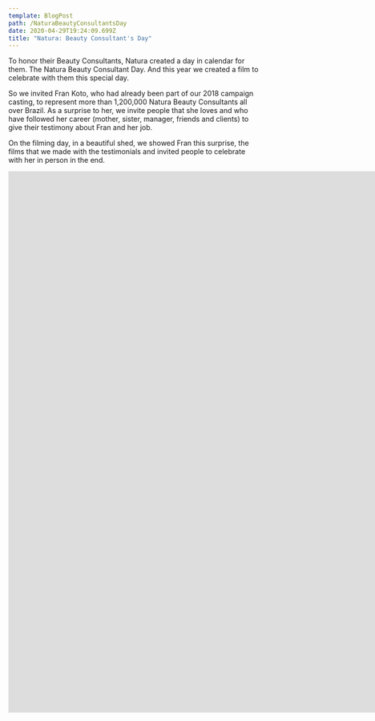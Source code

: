 ```yaml
---
template: BlogPost
path: /NaturaBeautyConsultantsDay
date: 2020-04-29T19:24:09.699Z
title: "Natura: Beauty Consultant's Day"
---
```

To honor their Beauty Consultants, Natura created a day in calendar for them. The Natura Beauty Consultant Day. And this year we created a film to celebrate with them this special day.

So we invited Fran Koto, who had already been part of our 2018 campaign casting, to represent more than 1,200,000 Natura Beauty Consultants all over Brazil. As a surprise to her, we invite people that she loves and who have followed her career (mother, sister, manager, friends and clients) to give their testimony about Fran and her job. 

On the filming day, in a beautiful shed, we showed Fran this surprise, the films that we made with the testimonials and invited people to celebrate with her in person in the end.

<iframe src="https://player.vimeo.com/video/291780907?title=0&byline=0&portrait=0" width="1920" height="1080" frameborder="0" webkitallowfullscreen mozallowfullscreen allowfullscreen></iframe>